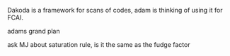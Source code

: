 Dakoda is a framework for scans of codes, adam is thinking of using it for FCAI.

adams grand plan 

ask MJ about saturation rule, is it the same as the fudge factor

